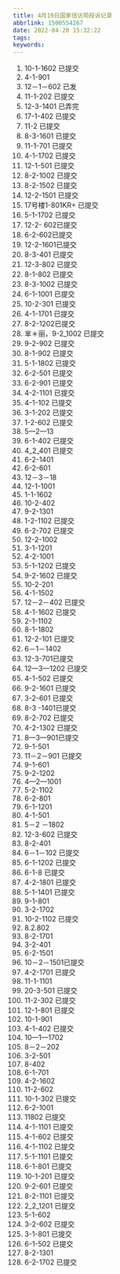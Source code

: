 ```yaml
---
title: 4月19日国家信访局投诉记录
abbrlink: 1500554267
date: 2022-04-20 15:32:22
tags:
keywords:
---
```


1. 10-1-1602 已提交
2. 4-1-901
3. 12－1－602 已发
4. 11-1-202  已提交
5. 12-3-1401 已弄完
6. 17-1-402 已提交
7. 11-2 已提交
8. 8-3-1601 已提交
9. 11-1-701 已提交
10. 4-1-1702 已提交
11. 12-1-501 已提交
12. 8-2-1002 已提交
13. 8-2-1502 已提交
14. 12-2-1501 已提交
15. 17号楼1-801KR+ 已提交
16. 5-1-1702 已提交
17. 12-2- 602已提交
18. 6-2-602已提交
19. 12-2-1601已提交
20. 8-3-401 已提交
21. 12-3-802 已提交
22. 8-1-802 已提交
23. 8-3-1002 已提交
24. 6-1-1001 已提交
25. 10-2-301 已提交
26. 4-1-1701 已提交
27. 8-2-1202已提交
28. 芈＊丽，9-2_1002 已提交
29. 9-2-902 已提交
30. 8-1-902 已提交
31. 5-1-1802 已提交
32. 6-2-501 已提交
33. 6-2-901 已提交
34. 4-2-1101 已提交
35. 4-1-102 已提交
36. 3-1-202 已提交
37. 1-2-602 已提交
38. 5—2—13
39. 6-1-402 已提交
40. 4_2_401 已提交
41. 6-2-1401
42. 6-2-601
43. 12－3－18
44. 12-1-1001
45. 1-1-1602
46. 10-2-402
47. 9-2-1301
48. 1-2-1102 已提交
49. 6-2-702 已提交
50. 12-2-1002
51. 3-1-1201
52. 4-2-1001
53. 5-1-1202 已提交
54. 9-2-1602 已提交
55. 10-2-201
56. 4-1-1502
57. 12－2－402 已提交
58. 4-1-1602 已提交
59. 2-1-1102
60. 8-1-1802
61. 12-2-101 已提交
62. 6－1－1402
63. 12-3-701已提交
64. 12—3—1202 已提交
65. 4-1-502  已提交
66. 9-2-1601 已提交
67. 3-2-601 已提交
68. 8-3 -1401已提交
69. 8-2-702 已提交
70. 4-2-1302 已提交
71. 8—3—901已提交
72. 9-1-501
73. 11－2－901 已提交
74. 9-1-601
75. 9-2-1202
76. 4—2—1001
77. 5-2-1102
78. 6-2-801
79. 6-1-1201
80. 4-1-501
81. 5－2 －1802
82. 12-3-602 已提交
83. 8-2-401
84. 6－1－102 已提交
85. 6-1-1202 已提交
86. 6-1-8 已提交
87. 4-2-1801 已提交
88. 5-1-1401 已提交
89. 9-1-801
90. 3-2-1702
91. 10-2-1102 已提交
92. 8.2.802
93. 8-2-1701
94. 3-2-401
95. 6-2-1501
96. 10－2－1501已提交
97. 4-2-1701 已提交
98. 11-1-1101
99. 20-3-501  已提交
100. 11-2-302  已提交
101. 12-1-801 已提交
102. 10-1-901
103. 4-1-402 已提交
104. 10—1—1702
105. 8－2－202
106. 3-2-501
107. 8-402
108. 6-1-701
109. 4-2-1602
110. 11-2-602
111. 10-1-302 已提交
112. 6-2-1001
113. 11802 已提交
114. 4-1-1101 已提交
115. 4-1-602 已提交
116. 4-1-1102 已提交
117. 5-1-1101 已提交
118. 6-1-801 已提交
119. 10-1-201 已提交
120. 9-2-601 已提交
121. 8-2-1101 已提交
122. 2_2_1201 已提交
123. 5-1-602
124. 3-2-602 已提交
125. 3-1-801 已提交
126. 6-1-502 已提交
127. 8-2-1301
128. 6-2-1702 已提交